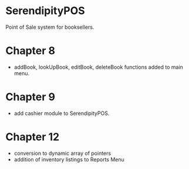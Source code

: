 # SerendipityPOS
Point of Sale system for booksellers.

# Chapter 8
- addBook, lookUpBook, editBook, deleteBook functions added to main menu.

# Chapter 9
- add cashier module to SerendipityPOS.

# Chapter 12
- conversion to dynamic array of pointers
- addition of inventory listings to Reports Menu
